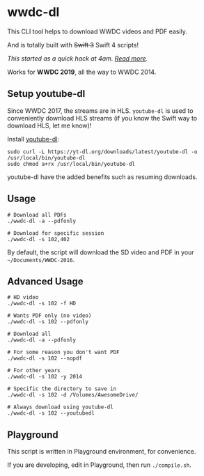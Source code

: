 # wwdc-dl

This CLI tool helps to download WWDC videos and PDF easily.

And is totally built with ~~Swift 3~~ Swift 4 scripts!

_This started as a quick hack at 4am. [Read more](http://samwize.com/2016/06/16/swift-script-to-download-all-wwdc-2016-videos-and-pdfs-automatically/)._

Works for **WWDC 2019**, all the way to WWDC 2014.

## Setup youtube-dl

Since WWDC 2017, the streams are in HLS. `youtube-dl` is used to conveniently download HLS streams (if you know the Swift way to download HLS, let me know)!

Install [youtube-dl](https://rg3.github.io/youtube-dl/):

    sudo curl -L https://yt-dl.org/downloads/latest/youtube-dl -o /usr/local/bin/youtube-dl
    sudo chmod a+rx /usr/local/bin/youtube-dl

youtube-dl have the added benefits such as resuming downloads.

## Usage

    # Download all PDFs
    ./wwdc-dl -a --pdfonly

    # Download for specific session
    ./wwdc-dl -s 102,402

By default, the script will download the SD video and PDF in your `~/Documents/WWDC-2016`.

## Advanced Usage

    # HD video
    ./wwdc-dl -s 102 -f HD

    # Wants PDF only (no video)
    ./wwdc-dl -s 102 --pdfonly

    # Download all
    ./wwdc-dl -a --pdfonly

    # For some reason you don't want PDF
    ./wwdc-dl -s 102 --nopdf

    # For other years
    ./wwdc-dl -s 102 -y 2014

    # Specific the directory to save in
    ./wwdc-dl -s 102 -d /Volumes/AwesomeDrive/

    # Always download using youtube-dl
    ./wwdc-dl -s 102 --youtubedl

## Playground

This script is written in Playground environment, for convenience.

If you are developing, edit in Playground, then run `./compile.sh`.
